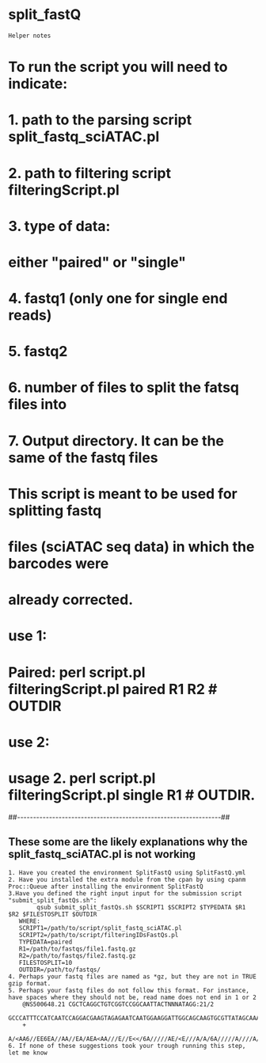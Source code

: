 # split_fastQ

`Helper notes`
# To run the script you will need to indicate:                     #
# 1. path to the parsing script split_fastq_sciATAC.pl             #
# 2. path to filtering script filteringScript.pl                   #
# 3. type of data:                                                 #
#    either "paired" or "single"                                   #
# 4. fastq1 (only one for single end reads)                        #
# 5. fastq2                                                        #
# 6. number of files to split the fatsq files into                 #
# 7. Output directory. It can be the same of the fastq files       #
#                                                                  #
# This script is meant to be used for splitting fastq              #
# files (sciATAC seq data) in which the barcodes were              #
# already corrected.                                               #
#                                                                  #
# use 1:                                                           #
# Paired: perl script.pl filteringScript.pl paired R1 R2 # OUTDIR  #
# use 2:                                                           #
# usage 2. perl script.pl filteringScript.pl single R1 # OUTDIR.   #
##----------------------------------------------------------------##


## These some are the likely explanations why the split_fastq_sciATAC.pl is not working
	1. Have you created the environment SplitFastQ using SplitFastQ.yml
	2. Have you installed the extra module from the cpan by using cpanm Proc::Queue after installing the environment SplitFastQ
	3.Have you defined the right input input for the submission script "submit_split_fastQs.sh":
	        qsub submit_split_fastQs.sh $SCRIPT1 $SCRIPT2 $TYPEDATA $R1 $R2 $FILESTOSPLIT $OUTDIR
	   WHERE:
	   SCRIPT1=/path/to/script/split_fastq_sciATAC.pl
	   SCRIPT2=/path/to/script/filteringIDsFastQs.pl
	   TYPEDATA=paired
	   R1=/path/to/fastqs/file1.fastq.gz
	   R2=/path/to/fastqs/file2.fastq.gz
	   FILESTOSPLIT=10
	   OUTDIR=/path/to/fastqs/
	4. Perhaps your fastq files are named as *gz, but they are not in TRUE gzip format.
	5. Perhaps your fastq files do not follow this format. For instance, have spaces where they should not be, read name does not end in 1 or 2
		@NS500648.21 CGCTCAGGCTGTCGGTCCGGCAATTACTNNNATAGG:21/2
		GCCCATTTCCATCAATCCAGGACGAAGTAGAGAATCAATGGAAGGATTGGCAGCAAGTGCGTTATAGCAAACAAAACAGCACATTTATCAAAGAGAGGAGCGGAATTATT
		+
		A/<AA6//EE6EA//AA//EA/AEA<AA///E//E<</6A/////AE/<E///A/A/6A/////A////A/6///E<E/<///A/A/<A/<//E/<</////A//<E6//
	6. If none of these suggestions took your trough running this step, let me know
